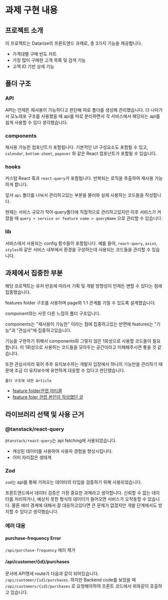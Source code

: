 # 과제 구현 내용

## 프로젝트 소개

이 프로젝트는 Datarize의 프론트엔드 과제로, 총 3가지 기능을 제공합니다.

- 가격대별 구매 빈도 차트
- 가장 많이 구매한 고객 목록 및 검색 기능
- 고잭 ID 기반 상세 기능

## 폴더 구조

### API

API는 언제든 재사용이 가능하다고 판단해 따로 폴더를 생성해 관리했습니다.
더 나아가서 모노레포 구조를 사용했을 때 api를 따로 분리하면서 각 서비스에서 해당되는 api를 쉽게 사용할 수 있다 생각했습니다.

### components

재사용 가능한 컴포넌트가 포함됩니다. 기본적인 UI 구성요소도 포함될 수 있고, `calendar`, `bottom-sheet`, `popover` 와 같은 React 컴포넌트가 포함될 수 있습니다.

### hooks

커스텀 React 훅과 `react-query`가 포함됩니다. 반복되는 로직을 추출하여 재사용 가능하게 합니다.

앞서 `api` 폴더를 나눠서 관리하고있는 부분을 불러와 실제 사용하는 코드들을 작성합니다.

현재는 서비스 규모가 작아 query폴더에 직접적으로 관리하고있지만 이후 서비스가 커졌을 때
`query > service or feature name > queryName` 으로 관리할 수 있습니다.

### lib

서비스에서 사용되는 config 함수들이 포함됩니다. 예를 들어, `react-query`, `axios`, `styles`와 같은 서비스 내부에서 환경을 구성하는데 사용되는 코드들을 관리할 수 있습니다.

## 과제에서 집중한 부분

해당 프로젝트는 유저 반응에 따라서 기획 및 개발 방향성이 언제든 변할 수 있다는 점에 집중했습니다.

features folder 구조를 사용하며 page와 1:1 관계를 가질 수 있도록 설계했습니다.

component와는 사뭇 다른 느낌의 폴더 구조입니다.

components는 "재사용이 가능한" 이라는 점에 집중하고있는 반면에 features는 "기능"과 "관심사"에 집중하고있습니다.

기능을 구현하기 위해서 components와 그렇지 않은 1회성으로 사용할 코드들이 필요합니다.
이 1회성으로 사용하는 코드들을 모아두는 공간이라고 이해해주시면 좋을 것 같습니다.

또한 관심사끼리 묶어 추후 유지보수하는 개발자 입장에서 하나의 기능만을 관리하기 때문에 조금 더 유지보수에 유연하게 대응할 수 있다고 판단했습니다.

`폴더 구조에 대한 Article`

- [feature folder관련 아티클](https://profy.dev/article/react-folder-structure#exit-group-by-features)
- [feature foler 관련 본인이 작성했던 글](https://www.marcus-log.dev/posts/future-oriented-frontend-architecture)

## 라이브러리 선택 및 사용 근거

### @tanstack/react-query

`@tanstack/react-query`는 api fetching에 사용되었습니다.

- 캐싱된 데이터를 사용하여 사용자 경험을 향상시킵니다.
- 이미 자리잡은 생태계

### Zod

`zod`는 api를 통해 가져오는 데이터의 타입을 검증하기 위해 사용되었습니다.

프론트엔드에서 데이터 검증은 가장 중요한 과제라고 생각합니다.
신뢰할 수 없는 데이터를 처리하거나, 예상치 못한 형식의 데이터가 들어오면 서비스가 오작동할 수 있습니다.
물론 에러 경계에 대해서 잘 대응하고있다면 큰 문제가 없겠지만 개발 단계에서도 방지할 수 있다고 생각했습니다.

### 에러 대응

#### purchase-frequency Error

`/api/purchase-frequency` 에러 제거

#### /api/customer/{id}/purchases

문서에 API명세 route가 다음과 같이 되어있습니다. `/api/customer/{id}/purchases`.
하지만 Backend code를 보았을 때 `/api/customers/{id}/purchases` 로 요청해야하여
프론트 코드에서 위와같이 호출하고 있습니다.
